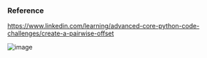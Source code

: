 ### Reference

https://www.linkedin.com/learning/advanced-core-python-code-challenges/create-a-pairwise-offset

![image](https://user-images.githubusercontent.com/70569635/147757293-2c3064de-4061-4651-afe0-c20b83dfc8fb.png)

